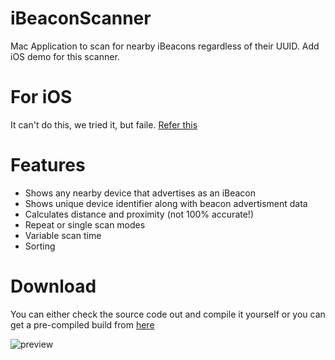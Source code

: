 iBeaconScanner
==============

Mac Application to scan for nearby iBeacons regardless of their UUID.
Add iOS demo for this scanner.

For iOS
========
It can't do this, we tried it, but faile.
[Refer this](http://stackoverflow.com/questions/22833198/get-advertisement-data-for-ble-in-ios)

Features
========

* Shows any nearby device that advertises as an iBeacon
* Shows unique device identifier along with beacon advertisment data
* Calculates distance and proximity (not 100% accurate!)
* Repeat or single scan modes
* Variable scan time
* Sorting


Download
========

You can either check the source code out and compile it yourself or you can get a pre-compiled build from [here](https://github.com/shjborage/iBeaconScanner/tree/master/Mac/Builds)


![preview](http://i.imgur.com/WQxC4Ng.png "preview")
